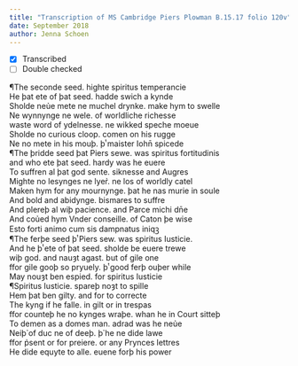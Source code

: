 ```yaml
---
title: "Transcription of MS Cambridge Piers Plowman B.15.17 folio 120v"
date: September 2018
author: Jenna Schoen
---
```

- [x] Transcribed
- [ ] Double checked

¶The seconde seed. highte spiritus temperancie  
He þat ete of þat seed. hadde swich a kynde  
Sholde neủe mete ne muchel drynke. make hym to swelle  
Ne wynnynge ne wele. of worldliche richesse  
waste word of ydelnesse. ne wikked speche moeue  
Sholde no curious cloop. comen on his rugge  
Ne no mete in his mouþ. þͭ maister Iohn̄ spicede  
¶The þridde seed þat Piers sewe. was spiritus fortitudinis  
and who ete þat seed. hardy was he euere  
To suffren al þat god sente. siknesse and Augres  
Mighte no lesynges ne lyer̉. ne los of worldly catel  
Maken hym for any mournynge. þat he nas murie in soule  
And bold and abidynge. bismares to suffre  
And plereþ al wiþ pacience. and Parce michi dn̄e  
And coủed hym Vnder conseille. of Caton þe wise   
Esto forti animo cum sis dampnatus iniqꝫ  
¶The ferþe seed þͭ Piers sew. was spiritus Iusticie.  
And he þͭ ete of þat seed. sholde be euere trewe  
wiþ god. and nauȝt agast. but of gile one  
ffor gile gooþ so pryuely. þͭ good ferþ ouþer while    
May nouȝt ben espied. for spiritus Iusticie  
¶Spiritus Iusticie. spareþ noȝt to spille  
Hem þat ben gilty. and for to correcte  
The kyng if he falle. in gilt or in trespas  
ffor counteþ he no kynges wraþe. whan he in Court sitteþ  
To demen as a domes man. adrad was he neủe  
Neiþ̉ of duc ne of deeþ. þ̉ he ne dide lawe  
ffor p̉sent or for preiere. or any Prynces lettres  
He dide equyte to alle. euene forþ his power  
